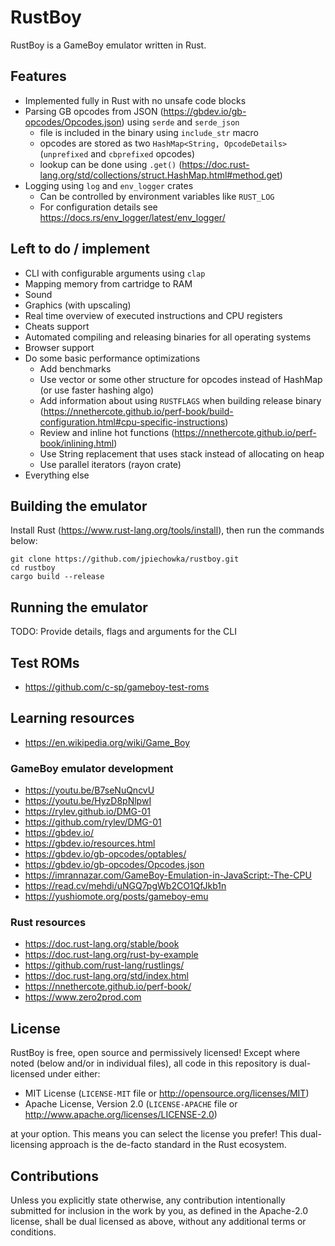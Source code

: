 # RustBoy

RustBoy is a GameBoy emulator written in Rust.

## Features

* Implemented fully in Rust with no unsafe code blocks
* Parsing GB opcodes from JSON (https://gbdev.io/gb-opcodes/Opcodes.json) using `serde` and `serde_json`
  * file is included in the binary using `include_str` macro
  * opcodes are stored as two `HashMap<String, OpcodeDetails>` (`unprefixed` and `cbprefixed` opcodes)
  * lookup can be done using `.get()` (https://doc.rust-lang.org/std/collections/struct.HashMap.html#method.get)
* Logging using `log` and `env_logger` crates
  * Can be controlled by environment variables like `RUST_LOG`
  * For configuration details see https://docs.rs/env_logger/latest/env_logger/

## Left to do / implement

* CLI with configurable arguments using `clap`
* Mapping memory from cartridge to RAM
* Sound
* Graphics (with upscaling)
* Real time overview of executed instructions and CPU registers
* Cheats support
* Automated compiling and releasing binaries for all operating systems
* Browser support
* Do some basic performance optimizations
  * Add benchmarks
  * Use vector or some other structure for opcodes instead of HashMap (or use faster hashing algo)
  * Add information about using `RUSTFLAGS` when building release binary (https://nnethercote.github.io/perf-book/build-configuration.html#cpu-specific-instructions)
  * Review and inline hot functions (https://nnethercote.github.io/perf-book/inlining.html)
  * Use String replacement that uses stack instead of allocating on heap
  * Use parallel iterators (rayon crate)
* Everything else

## Building the emulator

Install Rust (https://www.rust-lang.org/tools/install), then run the commands below:

```
git clone https://github.com/jpiechowka/rustboy.git
cd rustboy
cargo build --release
```

## Running the emulator

TODO: Provide details, flags and arguments for the CLI

## Test ROMs

* https://github.com/c-sp/gameboy-test-roms

## Learning resources

* https://en.wikipedia.org/wiki/Game_Boy

### GameBoy emulator development

* https://youtu.be/B7seNuQncvU
* https://youtu.be/HyzD8pNlpwI
* https://rylev.github.io/DMG-01
* https://github.com/rylev/DMG-01
* https://gbdev.io/
* https://gbdev.io/resources.html
* https://gbdev.io/gb-opcodes/optables/
* https://gbdev.io/gb-opcodes/Opcodes.json
* https://imrannazar.com/GameBoy-Emulation-in-JavaScript:-The-CPU
* https://read.cv/mehdi/uNGQ7pgWb2CO1QfJkb1n
* https://yushiomote.org/posts/gameboy-emu

### Rust resources

* https://doc.rust-lang.org/stable/book
* https://doc.rust-lang.org/rust-by-example
* https://github.com/rust-lang/rustlings/
* https://doc.rust-lang.org/std/index.html
* https://nnethercote.github.io/perf-book/
* https://www.zero2prod.com

## License

RustBoy is free, open source and permissively licensed! Except where noted (below and/or in individual files), all code in this repository is dual-licensed under either:

* MIT License (`LICENSE-MIT` file or http://opensource.org/licenses/MIT)
* Apache License, Version 2.0 (`LICENSE-APACHE` file or http://www.apache.org/licenses/LICENSE-2.0)

at your option. This means you can select the license you prefer! This dual-licensing approach is the de-facto standard in the Rust ecosystem.

## Contributions

Unless you explicitly state otherwise, any contribution intentionally submitted for inclusion in the work by you, as defined in the Apache-2.0 license, shall be dual licensed as above, without any additional terms or conditions.
